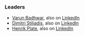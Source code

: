 ### Leaders
* [Varun Badhwar](mailto:v@endor.ai), also on [LinkedIn](https://www.linkedin.com/in/vbadhwar/)
* [Dimitri Stiliadis](mailto:dimitri@endor.ai), also on [LinkedIn](https://www.linkedin.com/in/stiliadis/)
* [Henrik Plate](mailto:henrik@endor.ai), also on [LinkedIn](https://www.linkedin.com/in/henrikplate/)
